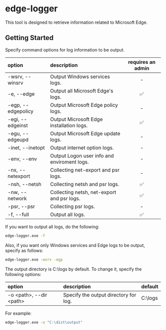 # edge-logger

This tool is designed to retrieve information related to Microsoft Edge.

## Getting Started

Specify command options for log information to be output.

| option | description | requires an admin |
| :-- | :-- | :--: |
| -wsrv, --winsrv | Output Windows services logs. | - |
| -e, --edge | Output all Microsoft Edge's logs. | ✅ |
| -egp, --edgepolicy | Output Microsoft Edge policy logs. | - |
| -egi, --edgeinst | Output Microsoft Edge installation logs. | ✅ |
| -egu, --edgeupd | Output Microsoft Edge update logs. | - |
| -inet, --inetopt | Output internet option logs. | - |
| -env, --env | Output Logon user info and enviroment logs. | - |
| -nx, --netexport | Collecting net-export and psr logs. | - |
| -nsh, --netsh | Collecting netsh and psr logs. | ✅ |
| -nw, --network | Collecting netsh, net-export and psr logs. | ✅ |
| -psr, --psr | Collecting psr logs. | - |
| -f, --full | Output all logs. | ✅ |

If you want to output all logs, do the following:

```cmd
edge-logger.exe -f
```

Also, if you want only Windows services and Edge logs to be output, specify as follows:
```cmd
edge-logger.exe -wsrv -egp
```

The output directory is C:\logs by default.
To change it, specify the following options:

| option | description | default |
| :-- | :-- | :-- |
| -o &lt;path&gt;, --dir &lt;path&gt; | Specify the output directory for log. | C:\logs |

For example:

```cmd
edge-logger.exe -o "C:\dist\output"
```